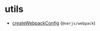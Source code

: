# utils

* [createWebpackConfig](https://github.com/nerjs/utils/tree/master/webpack#readme) (`@nerjs/webpack`)